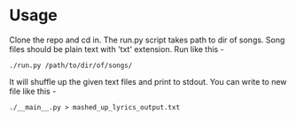 Usage
=======

Clone the repo and cd in.  The run.py script takes path to dir of songs.  Song files should be plain text with 'txt' extension.  Run like this -

    ./run.py /path/to/dir/of/songs/

It will shuffle up the given text files and print to stdout. You can write to new file like this -

    ./__main__.py > mashed_up_lyrics_output.txt


